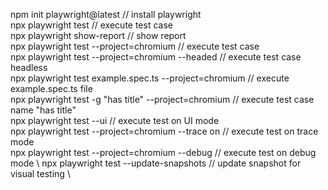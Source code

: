 npm init playwright@latest // install playwright \
npx playwright test // execute test case \
npx playwright show-report // show report \
npx playwright test --project=chromium // execute test case \
npx playwright test --project=chromium --headed // execute test case headless \
npx playwright test example.spec.ts --project=chromium // execute example.spec.ts file \
npx playwright test -g "has title" --project=chromium // execute test case name "has title" \
npx playwright test --ui // execute test on UI mode \
npx playwright test --project=chromium --trace on // execute test on trace mode \
npx playwright test --project=chromium --debug // execute test on debug mode    \ 
npx playwright test --update-snapshots // update snapshot for visual testing    \